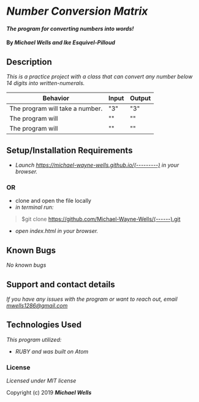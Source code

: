 # _Number Conversion Matrix_

#### _The program for converting numbers into words!_

#### By _**Michael Wells and Ike Esquivel-Pilloud**_

## Description

_This is a practice project with a class that can convert any number below 14 digits into written-numerals._

|Behavior|Input|Output|
|---|---|---|
| The program will take a number. | "3" | "3" |
| The program will | "" | "" |
| The program will | "" | "" |

## Setup/Installation Requirements

* _Launch <https://michael-wayne-wells.github.io/(---------)> in your browser._
### OR ###
* clone and open the file locally
* _in terminal run:_
>$git clone https://github.com/Michael-Wayne-Wells/(------).git
* _open index.html in your browser._



## Known Bugs

_No known bugs_

## Support and contact details

_If you have any issues with the program or want to reach out, email [mwells1286@gmail.com](href="mailto:mwells1286@gmail.com")_

## Technologies Used

_This program utilized:_
* _RUBY_
_and was built on Atom_
### License

*Licensed under MIT license*

Copyright (c) 2019 **_Michael Wells_**
